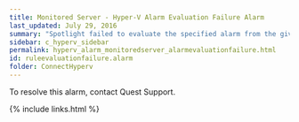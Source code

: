 ```yaml
---
title: ﻿Monitored Server - Hyper-V Alarm Evaluation Failure Alarm
last_updated: July 29, 2016
summary: "Spotlight failed to evaluate the specified alarm from the given collection."
sidebar: c_hyperv_sidebar
permalink: hyperv_alarm_monitoredserver_alarmevaluationfailure.html
id: ruleevaluationfailure.alarm
folder: ConnectHyperv
---
```




To resolve this alarm, contact Quest Support.

{% include links.html %}
